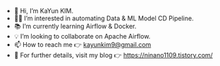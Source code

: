 - 👋 Hi, I’m KaYun KIM.
- 👩‍💻 I’m interested in automating Data & ML Model CD Pipeline.
- 📚 I’m currently learning Airflow & Docker.
- 💡 I’m looking to collaborate on Apache Airflow.
- 📫 How to reach me 👉 kayunkim9@gmail.com
- 👀 For further details, visit my blog 👉 https://ninano1109.tistory.com/

<!---
KaYunKIM/KaYunKIM is a ✨ special ✨ repository because its `README.md` (this file) appears on your GitHub profile.
You can click the Preview link to take a look at your changes.
--->
